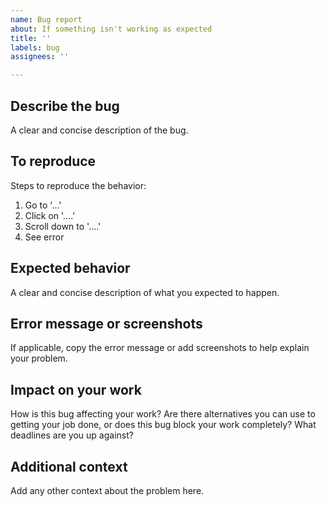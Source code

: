 ```yaml
---
name: Bug report
about: If something isn't working as expected
title: ''
labels: bug
assignees: ''

---
```


## Describe the bug
A clear and concise description of the bug.

## To reproduce
Steps to reproduce the behavior:
1. Go to '...'
2. Click on '....'
3. Scroll down to '....'
4. See error

## Expected behavior
A clear and concise description of what you expected to happen.

## Error message or screenshots
If applicable, copy the error message or add screenshots to help explain your problem.

## Impact on your work
How is this bug affecting your work? Are there alternatives you can use to getting your job done, or does this bug block your work completely? What deadlines are you up against? 

## Additional context
Add any other context about the problem here.

